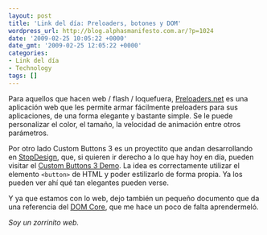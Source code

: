 ```yaml
---
layout: post
title: 'Link del día: Preloaders, botones y DOM'
wordpress_url: http://blog.alphasmanifesto.com.ar/?p=1024
date: '2009-02-25 10:05:22 +0000'
date_gmt: '2009-02-25 12:05:22 +0000'
categories:
- Link del día
- Technology
tags: []
---
```


Para aquellos que hacen web / flash / loquefuera, [Preloaders.net](http://preloaders.net/) es una aplicación web que les permite armar fácilmente preloaders para sus aplicaciones, de una forma elegante y bastante simple. Se le puede personalizar el color, el tamaño, la velocidad de animación entre otros parámetros.

Por otro lado Custom Buttons 3 es un proyectito que andan desarrollando en [StopDesign](http://stopdesign.com/archive/2009/02/04/recreating-the-button.html), que, si quieren ir derecho a lo que hay hoy en día, pueden visitar el [Custom Buttons 3 Demo](http://stopdesign.com/eg/buttons/3.0/code.html). La idea es correctamente utilizar el elemento `<button>` de HTML y poder estilizarlo de forma propia. Ya los pueden ver ahí qué tan elegantes pueden verse.

Y ya que estamos con lo web, dejo también un pequeño documento que da una referencia del [DOM Core](http://reference.sitepoint.com/javascript/domcore), que me hace un poco de falta aprendermeló.

_Soy un zorrinito web._
